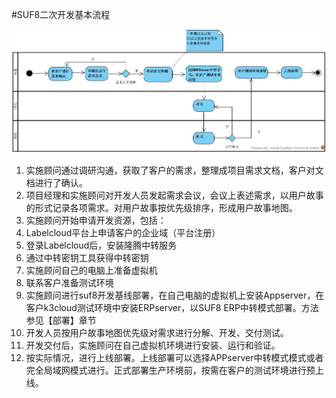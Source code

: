 #SUF8二次开发基本流程

![](/assets/二开流程.jpg)

1. 实施顾问通过调研沟通，获取了客户的需求，整理成项目需求文档，客户对文档进行了确认。
2. 项目经理和实施顾问对开发人员发起需求会议，会议上表述需求，以用户故事的形式记录各项需求。对用户故事按优先级排序，形成用户故事地图。
3. 实施顾问开始申请开发资源，包括：
 1. Labelcloud平台上申请客户的企业域（平台注册）
 2. 登录Labelcloud后，安装隆腾中转服务
 3. 通过中转密钥工具获得中转密钥
 4. 实施顾问自己的电脑上准备虚拟机
 5. 联系客户准备测试环境
4. 实施顾问进行suf8开发基线部署，在自己电脑的虚拟机上安装Appserver，在客户k3cloud测试环境中安装ERPserver，以SUF8 ERP中转模式部署。方法参见【部署】章节
5. 开发人员按用户故事地图优先级对需求进行分解、开发、交付测试。
6. 开发交付后，实施顾问在自己虚拟机环境进行安装、运行和验证。
7. 按实际情况，进行上线部署。上线部署可以选择APPserver中转模式模式或者完全局域网模式进行。正式部署生产环境前，按需在客户的测试环境进行预上线。


